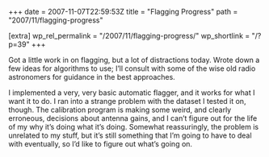 +++
date = 2007-11-07T22:59:53Z
title = "Flagging Progress"
path = "2007/11/flagging-progress"

[extra]
wp_rel_permalink = "/2007/11/flagging-progress/"
wp_shortlink = "/?p=39"
+++

Got a little work in on flagging, but a lot of distractions today. Wrote down
a few ideas for algorithms to use; I’ll consult with some of the wise old
radio astronomers for guidance in the best approaches.

I implemented a very, very basic automatic flagger, and it works for what I
want it to do. I ran into a strange problem with the dataset I tested it on,
though. The calibration program is making some weird, and clearly erroneous,
decisions about antenna gains, and I can’t figure out for the life of my why
it’s doing what it’s doing. Somewhat reassuringly, the problem is unrelated to
my stuff, but it’s still something that I’m going to have to deal with
eventually, so I’d like to figure out what’s going on.

